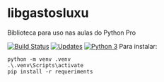 # libgastosluxu
Biblioteca para uso nas aulas do Python Pro

[![Build Status](https://travis-ci.com/luxu/libgastosluxu.svg?branch=main)](https://travis-ci.com/luxu/libgastosluxu)
[![Updates](https://pyup.io/repos/github/luxu/libgastosluxu/shield.svg)](https://pyup.io/repos/github/luxu/libgastosluxu/)
[![Python 3](https://pyup.io/repos/github/luxu/libgastosluxu/python-3-shield.svg)](https://pyup.io/repos/github/luxu/libgastosluxu/)
Para instalar:
```console
python -m venv .venv
.\.venv\Scripts\activate
pip install -r requeriments
```
